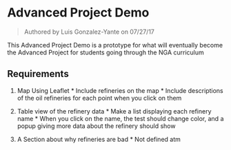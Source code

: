 # Advanced Project Demo
> Authored by Luis Gonzalez-Yante on 07/27/17

This Advanced Project Demo is a prototype for what will eventually become the Advanced Project for students going through the NGA curriculum


## Requirements
  1.  Map Using Leaflet
    * Include refineries on the map
    * Include descriptions of the oil refineries for each point  when you click on them
    
  2.  Table view of the refinery data
    * Make a list displaying each refinery name
    * When you click on the name, the test should change color, and a popup giving more data about the refinery should show
  
  3.  A Section about why refineries are bad
    * Not defined atm
